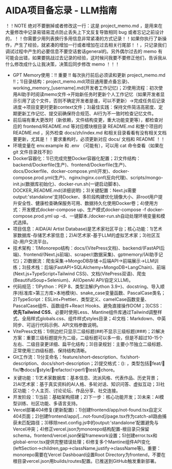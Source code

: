 # AIDA项目备忘录 - LLM指南

！！NOTE 绝对不要删掉或者修改这一行：这是 project_memo.md ，是用来在大量修改中记录易错易混点防止丢失上下文反复导致相同 bug 或者忘记之前设计的，！！你需要少用列表换行多用信息非常紧凑的方式记录！！如果你执行了新操作，产生了经验，就紧凑的增加一行或者增加在过去相关行尾部！！，只记录我们调试过程中产生的必要信息不要空话套话general的。另外偶尔过去的 memo 有可能会出错，如果要挑战过去记录的经验，这时候问我要不要修正他们，告诉我从什么修改成什么让我决策，决策后同步修改 memo ！！！

- GPT Memory使用：!! 重要 !! 每次执行前后必须读和更新 project_memo.md !!；1)目录结构：project_memo.md(项目通用要点备忘录)、working_memory_[username].md(开发者工作记忆)；2)使用流程：初次使用AI助手时阅读memo文件→开始新任务时更新个人工作记忆（如果开发者显示引用了这个文件，否则不确定开发者是谁，可以不更新）→完成任务后记录进度→项目变更时更新context文件；3)最佳实践：保持文件简洁高密度、定期更新工作记忆、提交前确保符合规范、AI行为不一致时检查记忆文件。
- 前后端有重大更改时（新依赖，文件结构变更，重大功能变更等），都检查对应的 frontend/README.md 等对应模块根目录 README.md 和整个项目的 README.md ，另外检查 docs/zh/index.md 和相关目录看看有没有相关文档要更新，尤其是！！要求重构时，必须更新对应 docs/ 文档和 README ！！
- 环境变量在 env.example 和 .env （可能有），可以用 cat 命令查看（如果在 git 文件目录找不到）
- Docker容器化：1)已完成完整Docker容器化配置；2)文件结构：backend/Dockerfile(生产)、frontend/Dockerfile(生产)、docs/Dockerfile、docker-compose.yml(开发)、docker-compose.prod.yml(生产)、nginx/nginx.conf(反向代理)、scripts/mongo-init.js(数据库初始化)、docker-run.sh(一键启动脚本)、DOCKER_README.md(详细说明)；3)关键配置：Next.js需要output:'standalone'支持Docker、多阶段构建优化镜像大小、非root用户提升安全性、健康检查确保服务可用、数据持久化使用Docker卷；4)使用方式：开发模式docker-compose up、生产模式docker-compose -f docker-compose.prod.yml up -d、一键脚本./docker-run.sh自动处理环境变量和模式选择。
- 项目信息：AIDA(AI Artist Database)是艺术家社区平台；核心功能：1)艺术家数据库-存储艺术家信息；2)AI艺术家-基于LLM的虚拟艺术家；3)社区互动-用户交流平台。
- 技术架构：1)Monorepo结构：docs/(VitePress文档)、backend/(FastAPI后端)、frontend/(Next.js前端)、scraper/(数据采集)、gptmemory/(AI助手记忆)；2)数据流：爬虫采集→MongoDB存储→后端API→前端展示→LLM训练；3)技术栈：后端(FastAPI+SQLAlchemy+MongoDB+LangChain)、前端(Next.js+TypeScript+Tailwind CSS)、文档(VitePress双语)、爬虫(BeautifulSoup+Selenium)、AI(OpenAI API/自定义LLM)。
- 代码规范：1)Python：PEP 8、类型注解(Python 3.9+)、docstring、导入顺序(标准库>第三方库>本地模块)、snake_case变量函数、PascalCase类名；2)TypeScript：ESLint+Prettier、类型定义、camelCase函数变量、PascalCase组件、函数组件+React Hooks、避免直接操作DOM；3)CSS：**优先Tailwind CSS**、必要时使用Less、Mantine组件库通过Tailwind调整样式、全局样式globals.css、组件样式styles目录；4)文档：Markdown、中英同步、可运行代码示例、API文档参数说明。
- VitePress文档：1)侧边栏只显示二级标题(##)不显示三级标题(###)；2)解决方案：重要三级标题提升为二级，二级标题可以多一些，但是不超过10-15个左右、二级目录更详细、扁平化结构；3)目录规划：主要小节独立二级标题、正常使用三四级标题、保持结构清晰。
- Git工作流：1)分支命名：feature/short-description、fix/short-description、docs/short-description；2)提交格式：<emoji><type>(<scope>): <subject>，类型包括🚀feat/🔧fix/📚docs/💎style/🔨refactor/⚡perf/🧪test/🔧chore。
- 关键功能：1)艺术家数据库：基本信息、流派风格、代表作品、历史背景；2)AI艺术家：基于真实资料的AI人格、多轮对话、知识问答、虚拟互动；3)社区功能：个人主页、讨论论坛、作品分享、社交连接。
- 开发阶段：1)当前：基础架构搭建；2)下一步：核心功能开发；3)未来：AI模型训练、社区功能、多语言支持。
- Vercel部署404修复(更新配置)：1)创建frontend/app/not-found.tsx自定义404页面；2)创建frontend/app/[...not-found]/page.tsx作为catch-all路由捕获未匹配路径；3)移除next.config.js中的output:'standalone'配置避免与Vercel冲突；4)修正vercel.json为monorepo结构配置-根目录只保留schema，frontend/vercel.json保留framework设置；5)创建error.tsx和global-error.tsx提供完整错误处理；6)修复多个Mantine组件API变化(leftSection→children,gap→className,justify→className等)。重要：monorepo需要在Vercel Dashboard设置Root Directory为frontend，不要在根目录vercel.json用builds/routes配置。已推送到GitHub触发重新部署。